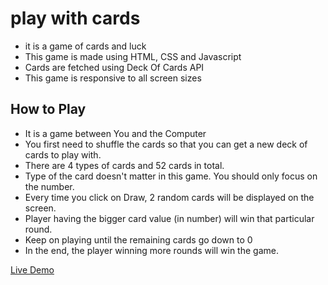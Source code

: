 # play with cards


- it is a game of cards and luck
- This game is made using HTML, CSS and Javascript
- Cards are fetched using Deck Of Cards API
- This game is responsive to all screen sizes

## How to Play

- It is a game between You and the Computer
- You first need to shuffle the cards so that you can get a new deck of cards to play with.
- There are 4 types of cards and 52 cards in total.
- Type of the card doesn't matter in this game. You should only focus on the number.
- Every time you click on Draw, 2 random cards will be displayed on the screen.
- Player having the bigger card value (in number) will win that particular round.
- Keep on playing until the remaining cards go down to 0
- In the end, the player winning more rounds will win the game.

[Live Demo](https://github.com/dynamo134/Play-with-cards.git)
